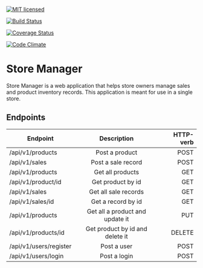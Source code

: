 [![MIT licensed](https://img.shields.io/badge/license-MIT-blue.svg)](https://github.com/jonathanmusila/store_manager_api/blob/master/LICENSE)

[![Build Status](https://travis-ci.org/jonathanmusila/store_manager_api.svg?branch=master)](https://travis-ci.org/jonathanmusila/store_manager_api)

[![Coverage Status](https://coveralls.io/repos/github/joanathanmusila/store_manager_api/badge.svg?branch=master)](https://coveralls.io/github/jonathanmusila/store_manager_api?branch=master)

[![Code Climate](https://codeclimate.com/github/codeclimate/codeclimate/badges/gpa.svg)](https://codeclimate.com/github/jonathanmusila/store_manager_api)

# Store Manager

Store Manager is a web application that helps store owners manage sales and product inventory records. This application is meant for use in a single store.


## Endpoints

| Endpoint       | Description          |   HTTP-verb  |
| ------------- |:-------------:| -----:| 
| /api/v1/products | Post a product | POST |
| /api/v1/sales  | Post a sale record      | POST   |
| /api/v1/products | Get all products |  GET |
| /api/v1/product/id | Get product by id | GET |
| /api/v1/sales | Get all sale records | GET |
| /api/v1/sales/id | Get a record by id | GET|
| /api/v1/products | Get all a product and update it |  PUT |
| /api/v1/products/id | Get product by id and delete it| DELETE |
| /api/v1/users/register | Post a user | POST |
| /api/v1/users/login | Post a login | POST|

